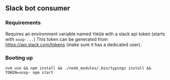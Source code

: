 ## Slack bot consumer

### Requirements

Requires an environment variable named `TOKEN` with a slack api token (starts with `xoxp-...`)
This token can be generated from https://api.slack.com/tokens (make sure it has a dedicated user).

### Booting up

`nvm use && npm install && ./node_modules/.bin/typings install && TOKEN=xoxp- npm start`

